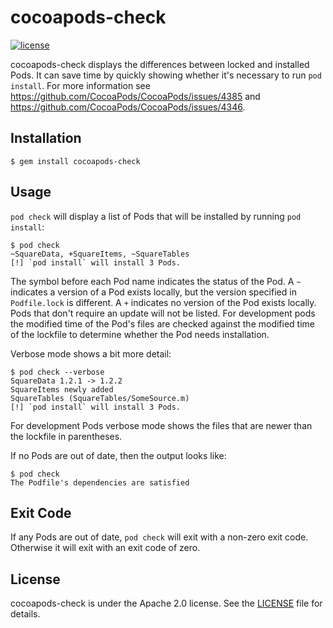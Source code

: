 # cocoapods-check

[![license](https://img.shields.io/badge/license-apache_2.0-red.svg?style=flat)](https://raw.githubusercontent.com/square/keywhiz/master/LICENSE)

cocoapods-check displays the differences between locked and installed Pods. It can save time by quickly showing whether it's necessary to run `pod install`. For more information see https://github.com/CocoaPods/CocoaPods/issues/4385 and https://github.com/CocoaPods/CocoaPods/issues/4346.

## Installation

    $ gem install cocoapods-check

## Usage

`pod check` will display a list of Pods that will be installed by running `pod install`:

    $ pod check
    ~SquareData, +SquareItems, ~SquareTables
    [!] `pod install` will install 3 Pods.

The symbol before each Pod name indicates the status of the Pod. A `~` indicates a version of a Pod exists locally, but the version specified in `Podfile.lock` is different. A `+` indicates no version of the Pod exists locally. Pods that don't require an update will not be listed. For development pods the modified time of the Pod's files are checked against the modified time of the lockfile to determine whether the Pod needs installation.

Verbose mode shows a bit more detail:

    $ pod check --verbose
    SquareData 1.2.1 -> 1.2.2
    SquareItems newly added
    SquareTables (SquareTables/SomeSource.m)
    [!] `pod install` will install 3 Pods.

For development Pods verbose mode shows the files that are newer than the lockfile in parentheses.

If no Pods are out of date, then the output looks like:

    $ pod check
    The Podfile's dependencies are satisfied

## Exit Code

If any Pods are out of date, `pod check` will exit with a non-zero exit code. Otherwise it will exit with an exit code of zero.

## License

cocoapods-check is under the Apache 2.0 license. See the [LICENSE](LICENSE) file for details.

